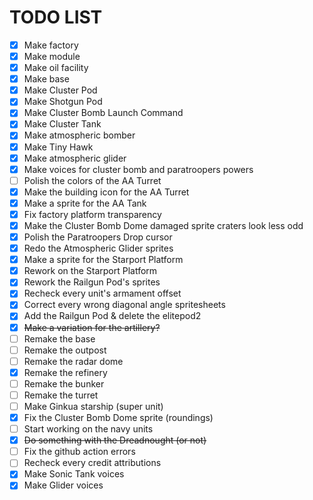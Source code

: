 
# TODO LIST

- [x] Make factory
- [x] Make module
- [x] Make oil facility
- [x] Make base
- [x] Make Cluster Pod
- [x] Make Shotgun Pod
- [x] Make Cluster Bomb Launch Command
- [x] Make Cluster Tank
- [x] Make atmospheric bomber
- [x] Make Tiny Hawk
- [x] Make atmospheric glider
- [x] Make voices for cluster bomb and paratroopers powers
- [ ] Polish the colors of the AA Turret
- [x] Make the building icon for the AA Turret
- [x] Make a sprite for the AA Tank
- [x] Fix factory platform transparency
- [x] Make the Cluster Bomb Dome damaged sprite craters look less odd
- [x] Polish the Paratroopers Drop cursor
- [x] Redo the Atmospheric Glider sprites
- [x] Make a sprite for the Starport Platform
- [x] Rework on the Starport Platform
- [x] Rework the Railgun Pod's sprites
- [x] Recheck every unit's armament offset
- [x] Correct every wrong diagonal angle spritesheets
- [x] Add the Railgun Pod & delete the elitepod2
- [x] ~~Make a variation for the artillery?~~
- [ ] Remake the base
- [ ] Remake the outpost
- [ ] Remake the radar dome
- [x] Remake the refinery
- [ ] Remake the bunker
- [ ] Remake the turret
- [ ] Make Ginkua starship (super unit)
- [x] Fix the Cluster Bomb Dome sprite (roundings)
- [ ] Start working on the navy units
- [x] ~~Do something with the Dreadnought (or not)~~
- [ ] Fix the github action errors
- [ ] Recheck every credit attributions
- [x] Make Sonic Tank voices
- [x] Make Glider voices
